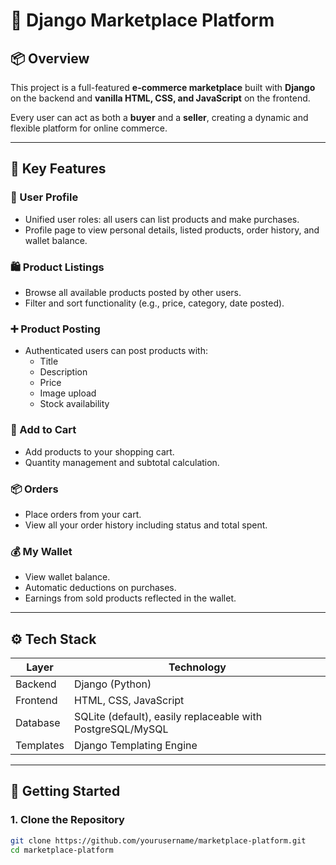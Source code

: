 # 🛒 Django Marketplace Platform

## 📦 Overview
This project is a full-featured **e-commerce marketplace** built with **Django** on the backend and **vanilla HTML, CSS, and JavaScript** on the frontend. 

Every user can act as both a **buyer** and a **seller**, creating a dynamic and flexible platform for online commerce.

---

## 🔑 Key Features

### 👤 User Profile
- Unified user roles: all users can list products and make purchases.
- Profile page to view personal details, listed products, order history, and wallet balance.

### 🛍️ Product Listings
- Browse all available products posted by other users.
- Filter and sort functionality (e.g., price, category, date posted).

### ➕ Product Posting
- Authenticated users can post products with:
  - Title
  - Description
  - Price
  - Image upload
  - Stock availability

### 🛒 Add to Cart
- Add products to your shopping cart.
- Quantity management and subtotal calculation.

### 📦 Orders
- Place orders from your cart.
- View all your order history including status and total spent.

### 💰 My Wallet
- View wallet balance.
- Automatic deductions on purchases.
- Earnings from sold products reflected in the wallet.

---

## ⚙️ Tech Stack

| Layer        | Technology               |
|--------------|---------------------------|
| Backend      | Django (Python)           |
| Frontend     | HTML, CSS, JavaScript     |
| Database     | SQLite (default), easily replaceable with PostgreSQL/MySQL |
| Templates    | Django Templating Engine  |

---

## 🚀 Getting Started

### 1. Clone the Repository

```bash
git clone https://github.com/yourusername/marketplace-platform.git
cd marketplace-platform
